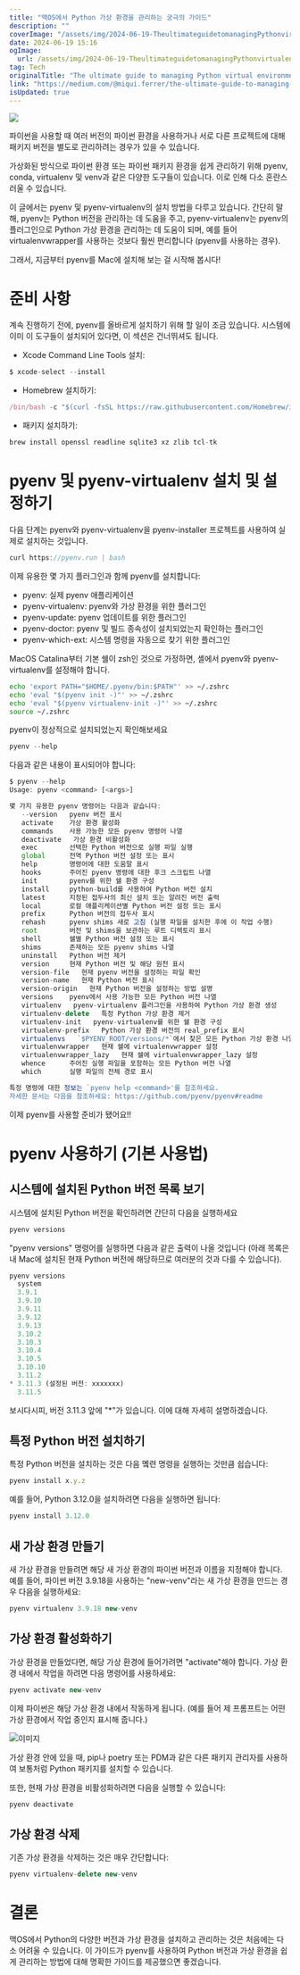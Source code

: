 ```yaml
---
title: "맥OS에서 Python 가상 환경을 관리하는 궁극의 가이드"
description: ""
coverImage: "/assets/img/2024-06-19-TheultimateguidetomanagingPythonvirtualenvironmentsinMacOS_0.png"
date: 2024-06-19 15:16
ogImage:
  url: /assets/img/2024-06-19-TheultimateguidetomanagingPythonvirtualenvironmentsinMacOS_0.png
tag: Tech
originalTitle: "The ultimate guide to managing Python virtual environments in MacOS"
link: "https://medium.com/@miqui.ferrer/the-ultimate-guide-to-managing-python-virtual-environments-in-macos-c8cb49bf0a3c"
isUpdated: true
---
```


<img src="/assets/img/2024-06-19-TheultimateguidetomanagingPythonvirtualenvironmentsinMacOS_0.png" />

파이썬을 사용할 때 여러 버전의 파이썬 환경을 사용하거나 서로 다른 프로젝트에 대해 패키지 버전을 별도로 관리하려는 경우가 있을 수 있습니다.

가상화된 방식으로 파이썬 환경 또는 파이썬 패키지 환경을 쉽게 관리하기 위해 pyenv, conda, virtualenv 및 venv과 같은 다양한 도구들이 있습니다. 이로 인해 다소 혼란스러울 수 있습니다.

이 글에서는 pyenv 및 pyenv-virtualenv의 설치 방법을 다루고 있습니다.
간단히 말해, pyenv는 Python 버전을 관리하는 데 도움을 주고, pyenv-virtualenv는 pyenv의 플러그인으로 Python 가상 환경을 관리하는 데 도움이 되며, 예를 들어 virtualenvwrapper를 사용하는 것보다 훨씬 편리합니다 (pyenv를 사용하는 경우).

<!-- cozy-coder - 수평 -->

<ins class="adsbygoogle"
     style="display:block"
     data-ad-client="ca-pub-4877378276818686"
     data-ad-slot="1107185301"
     data-ad-format="auto"
     data-full-width-responsive="true"></ins>

<script>
     (adsbygoogle = window.adsbygoogle || []).push({});
</script>

그래서, 지금부터 pyenv를 Mac에 설치해 보는 걸 시작해 봅시다!

# 준비 사항

계속 진행하기 전에, pyenv를 올바르게 설치하기 위해 할 일이 조금 있습니다. 시스템에 이미 이 도구들이 설치되어 있다면, 이 섹션은 건너뛰셔도 됩니다.

- Xcode Command Line Tools 설치:

<!-- cozy-coder - 수평 -->

<ins class="adsbygoogle"
     style="display:block"
     data-ad-client="ca-pub-4877378276818686"
     data-ad-slot="1107185301"
     data-ad-format="auto"
     data-full-width-responsive="true"></ins>

<script>
     (adsbygoogle = window.adsbygoogle || []).push({});
</script>

```js
$ xcode-select --install
```

- Homebrew 설치하기:

```js
/bin/bash -c "$(curl -fsSL https://raw.githubusercontent.com/Homebrew/install/HEAD/install.sh)
```

- 패키지 설치하기:

<!-- cozy-coder - 수평 -->

<ins class="adsbygoogle"
     style="display:block"
     data-ad-client="ca-pub-4877378276818686"
     data-ad-slot="1107185301"
     data-ad-format="auto"
     data-full-width-responsive="true"></ins>

<script>
     (adsbygoogle = window.adsbygoogle || []).push({});
</script>

```js
brew install openssl readline sqlite3 xz zlib tcl-tk
```

# pyenv 및 pyenv-virtualenv 설치 및 설정하기

다음 단계는 pyenv와 pyenv-virtualenv을 pyenv-installer 프로젝트를 사용하여 실제로 설치하는 것입니다.

```js
curl https://pyenv.run | bash
```

<!-- cozy-coder - 수평 -->

<ins class="adsbygoogle"
     style="display:block"
     data-ad-client="ca-pub-4877378276818686"
     data-ad-slot="1107185301"
     data-ad-format="auto"
     data-full-width-responsive="true"></ins>

<script>
     (adsbygoogle = window.adsbygoogle || []).push({});
</script>

이제 유용한 몇 가지 플러그인과 함께 pyenv를 설치합니다:

- pyenv: 실제 pyenv 애플리케이션
- pyenv-virtualenv: pyenv와 가상 환경을 위한 플러그인
- pyenv-update: pyenv 업데이트를 위한 플러그인
- pyenv-doctor: pyenv 및 빌드 종속성이 설치되었는지 확인하는 플러그인
- pyenv-which-ext: 시스템 명령을 자동으로 찾기 위한 플러그인

MacOS Catalina부터 기본 쉘이 zsh인 것으로 가정하면, 셸에서 pyenv와 pyenv-virtualenv를 설정해야 합니다.

```bash
echo 'export PATH="$HOME/.pyenv/bin:$PATH"' >> ~/.zshrc
echo 'eval "$(pyenv init -)"' >> ~/.zshrc
echo 'eval "$(pyenv virtualenv-init -)"' >> ~/.zshrc
source ~/.zshrc
```

<!-- cozy-coder - 수평 -->

<ins class="adsbygoogle"
     style="display:block"
     data-ad-client="ca-pub-4877378276818686"
     data-ad-slot="1107185301"
     data-ad-format="auto"
     data-full-width-responsive="true"></ins>

<script>
     (adsbygoogle = window.adsbygoogle || []).push({});
</script>

pyenv이 정상적으로 설치되었는지 확인해보세요

```js
pyenv --help
```

다음과 같은 내용이 표시되어야 합니다:

```js
$ pyenv --help                                                                                                                  ✔ ▓▒░
Usage: pyenv <command> [<args>]

몇 가지 유용한 pyenv 명령어는 다음과 같습니다:
   --version   pyenv 버전 표시
   activate    가상 환경 활성화
   commands    사용 가능한 모든 pyenv 명령어 나열
   deactivate   가상 환경 비활성화
   exec        선택한 Python 버전으로 실행 파일 실행
   global      전역 Python 버전 설정 또는 표시
   help        명령어에 대한 도움말 표시
   hooks       주어진 pyenv 명령에 대한 후크 스크립트 나열
   init        pyenv를 위한 쉘 환경 구성
   install     python-build를 사용하여 Python 버전 설치
   latest      지정된 접두사의 최신 설치 또는 알려진 버전 출력
   local       로컬 애플리케이션별 Python 버전 설정 또는 표시
   prefix      Python 버전의 접두사 표시
   rehash      pyenv shims 새로 고침 (실행 파일을 설치한 후에 이 작업 수행)
   root        버전 및 shims을 보관하는 루트 디렉토리 표시
   shell       쉘별 Python 버전 설정 또는 표시
   shims       존재하는 모든 pyenv shims 나열
   uninstall   Python 버전 제거
   version     현재 Python 버전 및 해당 원천 표시
   version-file   현재 pyenv 버전을 설정하는 파일 확인
   version-name   현재 Python 버전 표시
   version-origin   현재 Python 버전을 설정하는 방법 설명
   versions    pyenv에서 사용 가능한 모든 Python 버전 나열
   virtualenv   pyenv-virtualenv 플러그인을 사용하여 Python 가상 환경 생성
   virtualenv-delete   특정 Python 가상 환경 제거
   virtualenv-init   pyenv-virtualenv를 위한 쉘 환경 구성
   virtualenv-prefix   Python 가상 환경 버전의 real_prefix 표시
   virtualenvs   `$PYENV_ROOT/versions/*`에서 찾은 모든 Python 가상 환경 나열
   virtualenvwrapper   현재 쉘에 virtualenvwrapper 설정
   virtualenvwrapper_lazy   현재 쉘에 virtualenvwrapper_lazy 설정
   whence      주어진 실행 파일을 포함하는 모든 Python 버전 나열
   which       실행 파일의 전체 경로 표시

특정 명령에 대한 정보는 `pyenv help <command>'를 참조하세요.
자세한 문서는 다음을 참조하세요: https://github.com/pyenv/pyenv#readme
```

<!-- cozy-coder - 수평 -->

<ins class="adsbygoogle"
     style="display:block"
     data-ad-client="ca-pub-4877378276818686"
     data-ad-slot="1107185301"
     data-ad-format="auto"
     data-full-width-responsive="true"></ins>

<script>
     (adsbygoogle = window.adsbygoogle || []).push({});
</script>

이제 pyenv를 사용할 준비가 됐어요!!

# pyenv 사용하기 (기본 사용법)

## 시스템에 설치된 Python 버전 목록 보기

시스템에 설치된 Python 버전을 확인하려면 간단히 다음을 실행하세요

<!-- cozy-coder - 수평 -->

<ins class="adsbygoogle"
     style="display:block"
     data-ad-client="ca-pub-4877378276818686"
     data-ad-slot="1107185301"
     data-ad-format="auto"
     data-full-width-responsive="true"></ins>

<script>
     (adsbygoogle = window.adsbygoogle || []).push({});
</script>

```js
pyenv versions
```

"pyenv versions" 명령어를 실행하면 다음과 같은 출력이 나올 것입니다 (아래 목록은 내 Mac에 설치된 현재 Python 버전에 해당하므로 여러분의 것과 다를 수 있습니다).

```js
pyenv versions                                                                                                                ✔ ▓▒░
  system
  3.9.1
  3.9.10
  3.9.11
  3.9.12
  3.9.13
  3.10.2
  3.10.3
  3.10.4
  3.10.5
  3.10.10
  3.11.2
* 3.11.3 (설정된 버전: xxxxxxx)
  3.11.5
```

보시다시피, 버전 3.11.3 앞에 "\*"가 있습니다. 이에 대해 자세히 설명하겠습니다.

<!-- cozy-coder - 수평 -->

<ins class="adsbygoogle"
     style="display:block"
     data-ad-client="ca-pub-4877378276818686"
     data-ad-slot="1107185301"
     data-ad-format="auto"
     data-full-width-responsive="true"></ins>

<script>
     (adsbygoogle = window.adsbygoogle || []).push({});
</script>

## 특정 Python 버전 설치하기

특정 Python 버전을 설치하는 것은 다음 몤련 명령을 실행하는 것만큼 쉽습니다:

```js
pyenv install x.y.z
```

예를 들어, Python 3.12.0을 설치하려면 다음을 실행하면 됩니다:

<!-- cozy-coder - 수평 -->

<ins class="adsbygoogle"
     style="display:block"
     data-ad-client="ca-pub-4877378276818686"
     data-ad-slot="1107185301"
     data-ad-format="auto"
     data-full-width-responsive="true"></ins>

<script>
     (adsbygoogle = window.adsbygoogle || []).push({});
</script>

```js
pyenv install 3.12.0
```

## 새 가상 환경 만들기

새 가상 환경을 만들려면 해당 새 가상 환경의 파이썬 버전과 이름을 지정해야 합니다. 예를 들어, 파이썬 버전 3.9.18을 사용하는 "new-venv"라는 새 가상 환경을 만드는 경우 다음을 실행하세요:

```js
pyenv virtualenv 3.9.18 new-venv
```

<!-- cozy-coder - 수평 -->

<ins class="adsbygoogle"
     style="display:block"
     data-ad-client="ca-pub-4877378276818686"
     data-ad-slot="1107185301"
     data-ad-format="auto"
     data-full-width-responsive="true"></ins>

<script>
     (adsbygoogle = window.adsbygoogle || []).push({});
</script>

## 가상 환경 활성화하기

가상 환경을 만들었다면, 해당 가상 환경에 들어가려면 "activate"해야 합니다. 가상 환경 내에서 작업을 하려면 다음 명령어를 사용하세요:

```js
pyenv activate new-venv
```

이제 파이썬은 해당 가상 환경 내에서 작동하게 됩니다. (예를 들어 제 프롬프트는 어떤 가상 환경에서 작업 중인지 표시해 줍니다.)

<!-- cozy-coder - 수평 -->

<ins class="adsbygoogle"
     style="display:block"
     data-ad-client="ca-pub-4877378276818686"
     data-ad-slot="1107185301"
     data-ad-format="auto"
     data-full-width-responsive="true"></ins>

<script>
     (adsbygoogle = window.adsbygoogle || []).push({});
</script>

![이미지](/assets/img/2024-06-19-TheultimateguidetomanagingPythonvirtualenvironmentsinMacOS_1.png)

가상 환경 안에 있을 때, pip나 poetry 또는 PDM과 같은 다른 패키지 관리자를 사용하여 보통처럼 Python 패키지를 설치할 수 있습니다.

또한, 현재 가상 환경을 비활성화하려면 다음을 실행할 수 있습니다:

```js
pyenv deactivate
```

<!-- cozy-coder - 수평 -->

<ins class="adsbygoogle"
     style="display:block"
     data-ad-client="ca-pub-4877378276818686"
     data-ad-slot="1107185301"
     data-ad-format="auto"
     data-full-width-responsive="true"></ins>

<script>
     (adsbygoogle = window.adsbygoogle || []).push({});
</script>

## 가상 환경 삭제

기존 가상 환경을 삭제하는 것은 매우 간단합니다:

```js
pyenv virtualenv-delete new-venv
```

# 결론

<!-- cozy-coder - 수평 -->

<ins class="adsbygoogle"
     style="display:block"
     data-ad-client="ca-pub-4877378276818686"
     data-ad-slot="1107185301"
     data-ad-format="auto"
     data-full-width-responsive="true"></ins>

<script>
     (adsbygoogle = window.adsbygoogle || []).push({});
</script>

맥OS에서 Python의 다양한 버전과 가상 환경을 설치하고 관리하는 것은 처음에는 다소 어려울 수 있습니다. 이 가이드가 pyenv를 사용하여 Python 버전과 가상 환경을 쉽게 관리하는 방법에 대해 명확한 가이드를 제공했으면 좋겠습니다.

